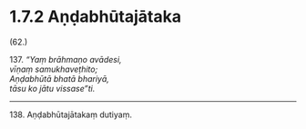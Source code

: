 # 1.7.2 Aṇḍabhūtajātaka

(62.)

137\. _“Yaṃ brāhmaṇo avādesi,_  
_vīṇaṃ samukhaveṭhito;_  
_Aṇḍabhūtā bhatā bhariyā,_  
_tāsu ko jātu vissase”ti._  

---

138\. Aṇḍabhūtajātakaṃ dutiyaṃ.
